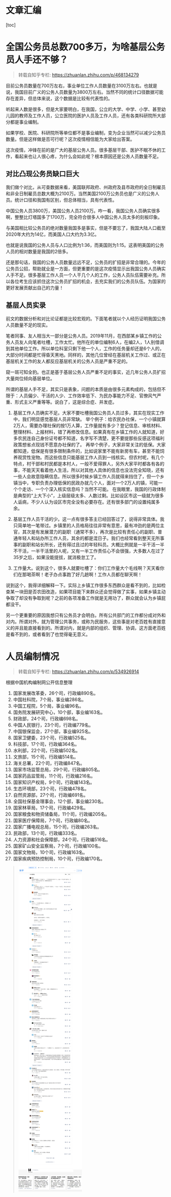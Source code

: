 # 文章汇编

[toc]

# 全国公务员总数700多万，为啥基层公务员人手还不够？

>转载自知乎专栏: https://zhuanlan.zhihu.com/p/468134279


目前公务员数量在700万左右，事业单位工作人员数量在3100万左右。也就是说，我国目前广义的公务人员数量为3800万左右。当然不同的统计口径数据可能存在差异，但总体来说，这个数据是比较有代表性的。

听起来人数是很多，但是大家要明白，在我国，公立的大学、中学、小学、甚至幼儿园的教师及工作人员，公立医院的医护人员及工作人员，还有各类科研院所大部分都是事业编制。

如果学校、医院、科研院所等单位都不是事业编制，变为企业当然可以减少公务员数量。但是这样做是否可行呢？这次疫情相信能为大家给出答案。

这次疫情，冲锋在前的是广大的基层公务人员。很多基层干部、医护不眠不休的工作，看起来也让人很心疼，为什么会如此呢？根本原因还是公务人员数量不足。

## 对比凸现公务员缺口巨大

我们做个对比，从可查数据来看，美国联邦政府、州政府及县市政府的全日制雇员和非全日制雇员总数大概为2100万。当然美国2100万公务员也是广义的公务人员。统计口径和我国有区别，但总体相当，具有代表性。

中国公务人员3800万，美国公务人员2100万。咋一看，我国公务人员确实很多啊，整整比灯塔国多了1700万，完全符合很多人中国公务人员太多的刻板印象。

与美国相比较公务员的绝对数量我国多是事实，但是不要忘了，我国大陆人口截至2020年大约为14亿，而美国人口大约为3.3亿。

也就是说我国的公务人员与人口比例为1:36，而美国则为1:15。这表明美国的公务人员的相对数量是我国的2倍多。

还是那句话，我国的公务人员数量远远不足，公务员的扩招是非常合理的。今年的公务员公招，帮助就业是一方面，但更重要的是这次疫情显示出我国公务人员确实人手不足。很多基层工作人员一个人干几个人的工作，公务人员队伍需要补充。所以各位考生应该抓住这次公务员扩招的机会，去充实我们的公务员队伍。为国家的更好发展贡献出自己的力量！

## 基层人员实录

前文的数据分析和对比论证都是比较宏观的。下面笔者就以个人经历证明我国公务人员数量不足的现实。

笔者同事、友人相当大一部分是公务人员。2019年11月，在西部某乡镇工作的公务人员友人向笔者吐槽，工作太忙。他所在的单位编制6人，在编2人，1人别借调到其他单位工作。所以单位科室只剩下他一个人，工作的任务量却还是6个人的，大部分时间都是忙得昏天黑地。同样的，其他几位曾经在基层机关工作过、或正在基层机关工作的友人都反应基层机关的公务人员是严重不足的。

窥一斑可知全豹。也正是基于基层公务人员严重不足的事实，近几年公务人员扩招大量岗位倾向基层单位。

所谓的基层人手不足，其实只是表象，问题的本质是由很多元素构成的，包括但不限于：人员偏少、干活的人少、工作效率低下、为民办事能力不足、官僚风气严重、形式主义严重等等。说白了，这是综合症、并发症。

1. 基层工作人员确实不足。大家不要吐槽我国公务员人员过多，其实在现实工作中，我们明显感觉基层人员非常缺。
举个例子：给农民办社保，一个小镇就算2万人，需要办理社保的按1万人算，工作量就有多少？登记信息、审核材料、整理材料、上报材料，错了再修改信息。如果真有在乡镇工作的人就知道，好多农民连自己身份证号都不知道，名字写不清楚，更不要提那些反感这项福利政策想省点现钱不愿意办社保的了。
再举个例子，大家非常关注的低保。大家都知道，低保是有很多限制条件的，比如说家里不能有新房有车，甚至不能饲养观赏性宠物。而这些信息只能基层工作人员到一线核实。但农村呢，有几个特点，村干部和村民都是本村人，一般不爱得罪人，另外大家平时都各有各的事，不能天天看着他人生活，所以对其他人具体的信息也没法完全知晓，还有一些人会故意隐瞒信息。所以很多时候乡镇工作人员就得来挡住了，但一个乡镇当中，专职负责办理低保的民政办就几个人，面对一个2万人的镇，可能一个个走访、一个个深入核实信息吗？当然不可能。
在我眼里，我国的行政体制是典型的“上大下小”，上级层级太多、人数过剩。比如设区市这一级就为很多人诟病，不少人认为设区市完全没有必要存在。还有很多部门的设置纯属多余。

2. 基层工作人员干活的少。这一点有很多答主已经回答过了，说得非常具体。我只简单地一笔带过。乡镇里的人员格局往往非常有意思，最有冲劲的是两位主官，其次是有发展潜力的副职（通常不多），再次是比较有责任心的副职、普通年轻人和站办所工作人员，其余的都是混日子。我们也经常看到整天无所事事的副职和站长所长，还有得过且过的年轻科员。大概比例就是一半干活一半不干活，一半干活里的人呢，又有一半工作责任心不会很强，大多数人在过了35岁之后，如果没能提拔，就消极怠工了。

3. 工作量大。说到这个，很多人就要吐槽了：你们工作量大个毛线啊？天天看你们在那喝茶啊！老子办点事跑了好几趟啊！工作人员都在聊天啊！

说到这个，我得详细解释一下。实际上乡镇工作很多东西群众是看不到的，比如检查某一块田是否农田改造，如果项目能下来群众还会觉得做了实事，如果乡镇主动争取了却没有争取到呢？之前的各项准备工作就是无用功了，群众就会认为乡镇屁都没干。

另一个更重要的原因我想只有公务员才会明白。所有公共部门的工作都分成对外和对内。所谓对外，就为管理公共事务，或称为民服务，这些事是对老百姓有直接意义的并且能直接看到的。所谓对内，就是内部的组织、管理、协调，这方面老百姓是看不到的，或者看到了也觉得毫无意义。

# 人员编制情况

>转载自知乎专栏: https://zhuanlan.zhihu.com/p/534926914


根据中国机构编制网公开信息整理
1. 国家发展改革委，26个司，行政编890名。
2. 中国社科院，7个局，事业编286名。
3. 中国工程院，5个局，事业编96名。
4. 国务院发展研究中心，10个部，事业编163名。
5. 财政部，24个司，行政编698名。
6. 中国人民银行，23个司，行政编779名。
7. 中国银保监会，27个部，事业编925名。
8. 国家卫健委，23个司，行政编525名。
9. 科技部，17个司，行政编364名。
10. 水利部，22个司，行政编502名。
11. 文旅部，15个司，行政编514名。
12. 海关总署，22个司，行政编847名。
13. 国家市场监管总局，29个司，行政编805名。
14. 国家药品监管局，11个司，行政编216名。
15. 国家知识产权局，9个司，行政编143名。
16. 生态环境部，23个司，行政编478名。
17. 自然资源部，27个司，行政编691名。
18. 全国社保基金理事会，12个部，事业编230名。
19. 国家林草局，17个司，行政编429名。
20. 国家粮食和物资储备局，11个司，行政编205名。
21. 国家医疗保障局，7个司，行政编80名。
22. 国家广播电视总局，15个司，行政编263名。
23. 民政部，13个司，行政编333名。
24. 人力资源和社会保障部，24个司，行政编516名。
25. 国家矿山安全监察局，7个司，行政编100名。
26. 国家文物局，10个司，行政编163名。
27. 国家疾病预防控制局，10个司，行政编170名。
>![截图](image/20221225-zhuanlan.zhihu.com_p_534926914.png)
